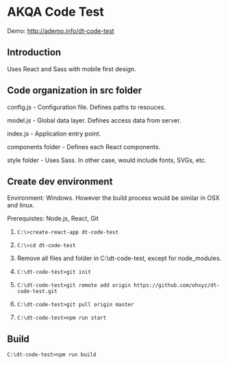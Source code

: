 # AKQA Code Test

Demo: http://ademo.info/dt-code-test


## Introduction

Uses React and Sass with mobile first design.

## Code organization in src folder

config.js - Configuration file. Defines paths to resouces.

model.js - Global data layer. Defines access data from server.

index.js - Application entry point.

components folder - Defines each React components.

style folder - Uses Sass. In other case, would include fonts, SVGs, etc.

## Create dev environment

Environment: Windows. However the build process would be similar in OSX and linux.

Prerequistes: Node.js, React, Git

1. ```C:\>create-react-app dt-code-test```

2. ```C:\>cd dt-code-test```

3. Remove all files and folder in C:\\dt-code-test, except for node_modules.

4. ```C:\dt-code-test>git init```

5. ```C:\dt-code-test>git remote add origin https://github.com/ohxyz/dt-code-test.git```

5. ```C:\dt-code-test>git pull origin master```

6. ```C:\dt-code-test>npm run start```

## Build

```C:\dt-code-test>npm run build```